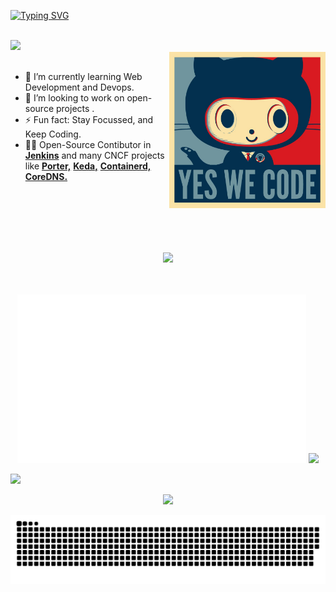 [![Typing SVG](https://readme-typing-svg.herokuapp.com?font=Bungee+Shade&size=45&duration=6000&color=19B3F7&background=FFFFFF&center=true&vCenter=true&width=830&height=200&lines=Hi+There!!+%F0%9F%91%8B%F0%9F%91%8B%F0%9F%91%8B;I'm+Priyanshu+Singh+%F0%9F%91%A8%E2%80%8D%F0%9F%92%BB+%F0%9F%92%BB)](https://git.io/typing-svg)

<br>

<div>
<img src="https://visitor-badge.glitch.me/badge?page_id=jwenjian.visitor-badge&left_text=Visitors Count&left_color=yellow&right_color=blue">
</div>

<!-- <img align="right" alt="Coding" width="400" src="https://media.giphy.com/media/Y4ak9Ki2GZCbJxAnJD/giphy.gif"> -->
<img align='right' src='https://github.com/reveurguy/reveurguy/blob/master/data/baracktocat.jpg' width='250"'>
</br>

<!--
**reveurguy/reveurguy** is a ✨ _special_ ✨ repository because its `README.md` (this file) appears on your GitHub profile.

Here are some ideas to get you started:

- 🔭 I’m currently working on ...
- 🌱 I’m currently learning ...
- 👯 I’m looking to collaborate on ...
- 🤔 I’m looking for help with ...
- 💬 Ask me about ...
- 📫 How to reach me: ...
- 😄 Pronouns: ...
- ⚡ Fun fact: ...
-->
- 🌱 I’m currently learning Web Development and Devops.
- 👯 I’m looking to work on open-source projects .
- ⚡ Fun fact: Stay Focussed, and Keep Coding.
- 👨‍💻 Open-Source Contibutor in [**Jenkins**](https://www.jenkins.io/) and many CNCF projects like [**Porter,**](https://getporter.org/) [**Keda,**](https://keda.sh/) [**Containerd,**](https://containerd.io/) [**CoreDNS.**](https://coredns.io/)

<!--[![Priyanshu's github stats](https://github-readme-stats.vercel.app/api?username=reveurguy)](https://github.com/reveurguy/github-readme-stats) -->

<br>
<br>
<br>
<br>
<br>

<p align="center">
  <a href="https://skillicons.dev">
    <img src="https://skillicons.dev/icons?i=git,kubernetes,docker,html,css,angular,bash,bootstrap,cpp,python,java,javascript,express,github,gitlab,heroku,idea,jquery,linux,mongodb,netlify,nodejs,sass,vscode&perline=12" />
  </a>
</p>

<br>
<br>

<div align="center">
<img src="https://raw.githubusercontent.com/reveurguy/reveurguy/output1/generated/overview.svg#gh-dark-mode-only" height="270">
<img src="https://github-contribution-stats.vercel.app/api/?username=reveurguy" >

</div>


[![](https://raw.githubusercontent.com/reveurguy/github-profile-summary-cards-example/master/profile-summary-card-output/2077/3-stats.svg)](https://github.com/reveurguy/github-profile-summary-cards)

<p align="center">
    <img src="https://github-readme-streak-stats.herokuapp.com?user=reveurguy&theme=monokai-metallian" width="800"/>
</p>


![github contribution grid snake animation](https://raw.githubusercontent.com/reveurguy/reveurguy/output/github-contribution-grid-snake-dark.svg#gh-dark-mode-only)
